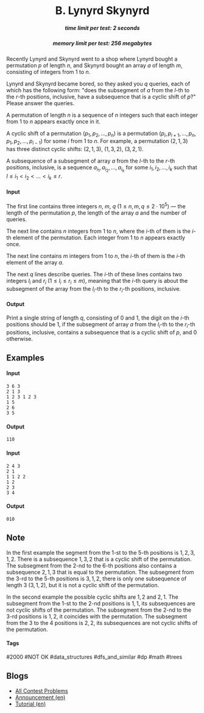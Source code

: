 <h1 style='text-align: center;'> B. Lynyrd Skynyrd</h1>

<h5 style='text-align: center;'>time limit per test: 2 seconds</h5>
<h5 style='text-align: center;'>memory limit per test: 256 megabytes</h5>

Recently Lynyrd and Skynyrd went to a shop where Lynyrd bought a permutation $p$ of length $n$, and Skynyrd bought an array $a$ of length $m$, consisting of integers from $1$ to $n$. 

Lynyrd and Skynyrd became bored, so they asked you $q$ queries, each of which has the following form: "does the subsegment of $a$ from the $l$-th to the $r$-th positions, inclusive, have a subsequence that is a cyclic shift of $p$?" Please answer the queries.

A permutation of length $n$ is a sequence of $n$ integers such that each integer from $1$ to $n$ appears exactly once in it.

A cyclic shift of a permutation $(p_1, p_2, \ldots, p_n)$ is a permutation $(p_i, p_{i + 1}, \ldots, p_{n}, p_1, p_2, \ldots, p_{i - 1})$ for some $i$ from $1$ to $n$. For example, a permutation $(2, 1, 3)$ has three distinct cyclic shifts: $(2, 1, 3)$, $(1, 3, 2)$, $(3, 2, 1)$.

A subsequence of a subsegment of array $a$ from the $l$-th to the $r$-th positions, inclusive, is a sequence $a_{i_1}, a_{i_2}, \ldots, a_{i_k}$ for some $i_1, i_2, \ldots, i_k$ such that $l \leq i_1 < i_2 < \ldots < i_k \leq r$.

#### Input

The first line contains three integers $n$, $m$, $q$ ($1 \le n, m, q \le 2 \cdot 10^5$) — the length of the permutation $p$, the length of the array $a$ and the number of queries.

The next line contains $n$ integers from $1$ to $n$, where the $i$-th of them is the $i$-th element of the permutation. Each integer from $1$ to $n$ appears exactly once.

The next line contains $m$ integers from $1$ to $n$, the $i$-th of them is the $i$-th element of the array $a$.

The next $q$ lines describe queries. The $i$-th of these lines contains two integers $l_i$ and $r_i$ ($1 \le l_i \le r_i \le m$), meaning that the $i$-th query is about the subsegment of the array from the $l_i$-th to the $r_i$-th positions, inclusive.

#### Output

Print a single string of length $q$, consisting of $0$ and $1$, the digit on the $i$-th positions should be $1$, if the subsegment of array $a$ from the $l_i$-th to the $r_i$-th positions, inclusive, contains a subsequence that is a cyclic shift of $p$, and $0$ otherwise.

## Examples

#### Input


```text
3 6 3  
2 1 3  
1 2 3 1 2 3  
1 5  
2 6  
3 5  

```
#### Output


```text
110  

```
#### Input


```text
2 4 3  
2 1  
1 1 2 2  
1 2  
2 3  
3 4  

```
#### Output


```text
010  

```
## Note

In the first example the segment from the $1$-st to the $5$-th positions is $1, 2, 3, 1, 2$. There is a subsequence $1, 3, 2$ that is a cyclic shift of the permutation. The subsegment from the $2$-nd to the $6$-th positions also contains a subsequence $2, 1, 3$ that is equal to the permutation. The subsegment from the $3$-rd to the $5$-th positions is $3, 1, 2$, there is only one subsequence of length $3$ ($3, 1, 2$), but it is not a cyclic shift of the permutation.

In the second example the possible cyclic shifts are $1, 2$ and $2, 1$. The subsegment from the $1$-st to the $2$-nd positions is $1, 1$, its subsequences are not cyclic shifts of the permutation. The subsegment from the $2$-nd to the $3$-rd positions is $1, 2$, it coincides with the permutation. The subsegment from the $3$ to the $4$ positions is $2, 2$, its subsequences are not cyclic shifts of the permutation.



#### Tags 

#2000 #NOT OK #data_structures #dfs_and_similar #dp #math #trees 

## Blogs
- [All Contest Problems](../Codeforces_Round_549_(Div._1).md)
- [Announcement (en)](../blogs/Announcement_(en).md)
- [Tutorial (en)](../blogs/Tutorial_(en).md)
